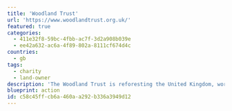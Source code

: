 ```yaml
---
title: 'Woodland Trust'
url: 'https://www.woodlandtrust.org.uk/'
featured: true
categories:
  - 411e32f8-59bc-4fbb-ac7f-3d2a908b039e
  - ee42a632-ac6a-4f89-802a-8111cf674d4c
countries:
  - gb
tags:
  - charity
  - land-owner
description: 'The Woodland Trust is reforesting the United Kingdom, working with communities, local authorities, and land owners, to get trees in the ground.'
blueprint: action
id: c58c45ff-cb6a-460a-a292-b336a3949d12
---
```

